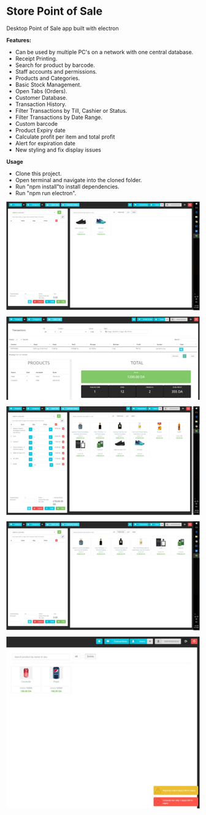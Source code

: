 
# Store Point of Sale
 Desktop Point of Sale app built with electron
 
  **Features:**

- Can be used by multiple PC's on a network with one central database.
- Receipt Printing.
- Search for product by barcode.
- Staff accounts and permissions. 
- Products and Categories.
- Basic Stock Management.
- Open Tabs (Orders).
- Customer Database. 
- Transaction History. 
- Filter Transactions by Till, Cashier or Status. 
- Filter Transactions by Date Range. 
- Custom barcode  
- Product Expiry date 
- Calculate profit per item and total profit
- Alert for expiration date
- New styling and fix display issues  


**Usage**
- Clone this project.
- Open terminal and navigate into the cloned folder.
- Run "npm install"to install dependencies.
- Run "npm run electron".

![Screenshot 1](https://github.com/ailakhdar/Store-POS/blob/master/screenshots/2.jpg)

![Screenshot 2](https://github.com/ailakhdar/Store-POS/blob/master/screenshots/transaction.JPG)

![Screenshot 3](https://github.com/ailakhdar/Store-POS/blob/master/screenshots/5.jpg)

![Screenshot 4](https://github.com/ailakhdar/Store-POS/blob/master/screenshots/4.jpg)

![Screenshot 5](https://github.com/ailakhdar/Store-POS/blob/master/screenshots/alert.JPG)
